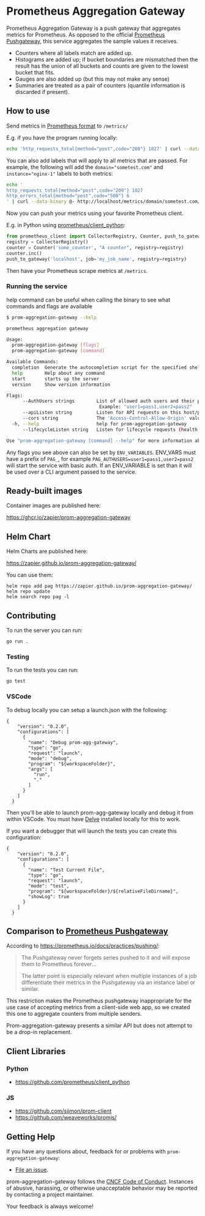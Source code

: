 # Prometheus Aggregation Gateway

Prometheus Aggregation Gateway is a push gateway that aggregates metrics for Prometheus.  As opposed to the official [Prometheus Pushgateway](https://github.com/prometheus/pushgateway), this service aggregates the sample values it receives.

* Counters where all labels match are added up.
* Histograms are added up; if bucket boundaries are mismatched then the result has the union of all buckets and counts are given to the lowest bucket that fits.
* Gauges are also added up (but this may not make any sense)
* Summaries are treated as a pair of counters (quantile information is discarded if present).

## How to use

Send metrics in [Prometheus format](https://prometheus.io/docs/instrumenting/exposition_formats/) to `/metrics/`

E.g. if you have the program running locally:

```bash
echo 'http_requests_total{method="post",code="200"} 1027' | curl --data-binary @- http://localhost/metrics/
```

You can also add labels that will apply to all metrics that are passed. For example, the following will add the `domain="sometest.com"` and `instance="nginx-1"` labels to both metrics:

```bash
echo '
http_requests_total{method="post",code="200"} 1027
http_errors_total{method="post",code="500"} 6
' | curl --data-binary @- http://localhost/metrics/domain/sometest.com/instance/nginx-1
```

Now you can push your metrics using your favorite Prometheus client.

E.g. in Python using [prometheus/client_python](https://github.com/prometheus/client_python):

```python
from prometheus_client import CollectorRegistry, Counter, push_to_gateway
registry = CollectorRegistry()
counter = Counter('some_counter', "A counter", registry=registry)
counter.inc()
push_to_gateway('localhost', job='my_job_name', registry=registry)
```

Then have your Prometheus scrape metrics at `/metrics`.

### Running the service


help command can be useful when calling the binary to see what commands and flags are available

```bash
$ prom-aggregation-gateway --help

prometheus aggregation gateway

Usage:
  prom-aggregation-gateway [flags]
  prom-aggregation-gateway [command]

Available Commands:
  completion  Generate the autocompletion script for the specified shell
  help        Help about any command
  start       starts up the server
  version     Show version information

Flags:
      --AuthUsers strings        List of allowed auth users and their passwords comma separated
                                  Example: "user1=pass1,user2=pass2"
      --apiListen string         Listen for API requests on this host/port. (default ":80")
      --cors string              The 'Access-Control-Allow-Origin' value to be returned. (default "*")
  -h, --help                     help for prom-aggregation-gateway
      --lifecycleListen string   Listen for lifecycle requests (health, metrics) on this host/port (default ":8888")

Use "prom-aggregation-gateway [command] --help" for more information about a command.
```

Any flags you see above can also be set by `ENV_VARIABLES`. ENV_VARS must have a prefix of `PAG_`, for example `PAG_AUTHUSERS=user1=pass1,user2=pass2` will start the service with basic auth. If an ENV_VARIABLE is set than it will be used over a CLI argument passed to the service.

## Ready-built images

Container images are published here:

https://ghcr.io/zapier/prom-aggregation-gateway

## Helm Chart

Helm Charts are published here:

https://zapier.github.io/prom-aggregation-gateway/

You can use them:

```
helm repo add pag https://zapier.github.io/prom-aggregation-gateway/
helm repo update
helm search repo pag -l
```

## Contributing
To run the server you can run:

```
go run .
```

### Testing
To run the tests you can run:

```
go test
```

### VSCode
To debug locally you can setup a launch.json with the following:

```
{
    "version": "0.2.0",
    "configurations": [
      {
        "name": "Debug prom-agg-gateway",
        "type": "go",
        "request": "launch",
        "mode": "debug",
        "program": "${workspaceFolder}",
        "args": [
          "run",
          "."
        ]
      }
    ]
  }
```

Then you'll be able to launch prom-agg-gateway locally and debug it from within VSCode.  You
must have [Delve](https://github.com/derekparker/delve) installed locally for this to work.

If you want a debugger that will launch the tests you can create this configuration:

```
{
    "version": "0.2.0",
    "configurations": [
      {
        "name": "Test Current File",
        "type": "go",
        "request": "launch",
        "mode": "test",
        "program": "${workspaceFolder}/${relativeFileDirname}",
        "showLog": true
      }
    ]
  }
  ```

## Comparison to [Prometheus Pushgateway](https://github.com/prometheus/pushgateway)

According to https://prometheus.io/docs/practices/pushing/:

> The Pushgateway never forgets series pushed to it and will expose them to Prometheus forever...
>
> The latter point is especially relevant when multiple instances of a job differentiate their metrics in the Pushgateway via an instance label or similar.

This restriction makes the Prometheus pushgateway inappropriate for the use case of accepting metrics from a client-side web app, so we created this one to aggregate counters from multiple senders.

Prom-aggregation-gateway presents a similar API but does not attempt to be a drop-in replacement.

## Client Libraries
### Python
- https://github.com/prometheus/client_python

### JS
- https://github.com/siimon/prom-client
- https://github.com/weaveworks/promjs/

## <a name="help"></a>Getting Help

If you have any questions about, feedback for or problems with `prom-aggregation-gateway`:

- [File an issue](https://github.com/zapier/prom-aggregation-gateway/issues/new).

prom-aggregation-gateway follows the [CNCF Code of Conduct](https://github.com/cncf/foundation/blob/master/code-of-conduct.md). Instances of abusive, harassing, or otherwise unacceptable behavior may be reported by contacting a project maintainer.

Your feedback is always welcome!

